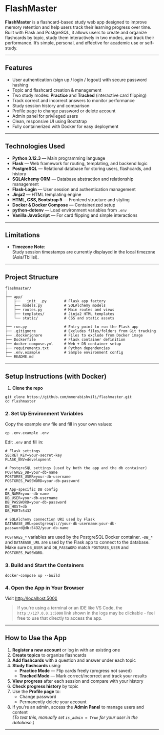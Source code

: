 # FlashMaster

**FlashMaster** is a flashcard-based study web app designed to improve memory retention and help users track their learning progress over time. Built with Flask and PostgreSQL, it allows users to create and organize flashcards by topic, study them interactively in two modes, and track their performance. It’s simple, personal, and effective for academic use or self-study.

---

## Features

- User authentication (sign up / login / logout) with secure password hashing  
- Topic and flashcard creation & management  
- Two study modes: **Practice** and **Tracked** (interactive card flipping)  
- Track correct and incorrect answers to monitor performance  
- Study session history and comparison  
- Profile page to change password or delete account  
- Admin panel for privileged users  
- Clean, responsive UI using Bootstrap  
- Fully containerized with Docker for easy deployment  

---

## Technologies Used

- **Python 3.12.3** — Main programming language  
- **Flask** — Web framework for routing, templating, and backend logic  
- **PostgreSQL** — Relational database for storing users, flashcards, and history  
- **SQLAlchemy ORM** — Database abstraction and relationship management  
- **Flask-Login** — User session and authentication management  
- **Jinja2** — HTML templating engine  
- **HTML, CSS, Bootstrap 5** — Frontend structure and styling  
- **Docker & Docker Compose** — Containerized setup  
- **python-dotenv** — Load environment variables from `.env`  
- **Vanilla JavaScript** — For card flipping and simple interactions  

---

## Limitations

- **Timezone Note**:  
  Study session timestamps are currently displayed in the local timezone (Asia/Tbilisi).  

---

## Project Structure

```
flashmaster/
│
├── app/
│   ├── __init__.py        # Flask app factory
│   ├── models.py          # SQLAlchemy models
│   ├── routes.py          # Main routes and views
│   ├── templates/         # Jinja2 HTML templates
│   └── static/            # CSS and static assets
│
├── run.py                 # Entry point to run the Flask app
├── .gitignore             # Excludes files/folders from Git tracking
├── .dockerignore          # Files to exclude from Docker image
├── Dockerfile             # Flask container definition
├── docker-compose.yml     # Web + DB container setup
├── requirements.txt       # Python dependencies
├── .env.example           # Sample environment config
└── README.md
```

---

## Setup Instructions (with Docker)
1. **Clone the repo**  

```
git clone https://github.com/mmerabishvili/flashmaster.git
cd flashmaster
```

### 2. Set Up Environment Variables

Copy the example env file and fill in your own values:

```
cp .env.example .env
```

Edit `.env` and fill in:

```
# Flask settings
SECRET_KEY=your-secret-key
FLASK_ENV=development

# PostgreSQL settings (used by both the app and the db container)
POSTGRES_DB=your-db-name
POSTGRES_USER=your-db-username
POSTGRES_PASSWORD=your-db-password

# App-specific DB config
DB_NAME=your-db-name
DB_USER=your-db-username
DB_PASSWORD=your-db-password
DB_HOST=db
DB_PORT=5432

# SQLAlchemy connection URI used by Flask
DATABASE_URL=postgresql://your-db-username:your-db-password@db:5432/your-db-name
```

 `POSTGRES_*` variables are used by the PostgreSQL Docker container.
-`DB_*` and `DATABASE_URL` are used by the Flask app to connect to the database.
Make sure `DB_USER` and `DB_PASSWORD` match `POSTGRES_USER` and `POSTGRES_PASSWORD`.


### 3. Build and Start the Containers

```
docker-compose up --build
```

### 4. Open the App in Your Browser

Visit [http://localhost:5000](http://localhost:5000)

> If you're using a terminal or an IDE like VS Code, the `http://127.0.0.1:5000` link shown in the logs may be clickable - feel free to use that directly to access the app.

---

## How to Use the App

1. **Register a new account** or log in with an existing one  
2. **Create topics** to organize flashcards  
3. **Add flashcards** with a question and answer under each topic  
4. **Study flashcards** using:  
   - **Practice Mode** — Flip cards freely (progress not saved)  
   - **Tracked Mode** — Mark correct/incorrect and track your results  
5. **View progress** after each session and compare with your history  
6. **Check progress history** by topic  
7. Use the **Profile page** to:  
   - Change password  
   - Permanently delete your account  
8. If you're an admin, access the **Admin Panel** to manage users and content  
   *(To test this, manually set `is_admin = True` for your user in the database.)*

---